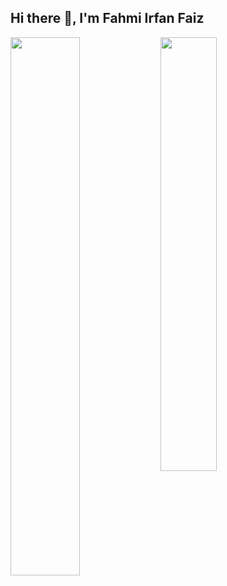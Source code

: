 ## Hi there 👋, I'm Fahmi Irfan Faiz

<img align="left" width="47%" src="https://github-readme-stats.vercel.app/api?username=fahmiirfanfaiz&show_icons=true&theme=radical"/>
<img align="left" width="42.2%" src="https://github-readme-stats.vercel.app/api/top-langs/?username=fahmiirfanfaiz&layout=compact&theme=radical"/>

<!--
- 🔭 I’m currently working on 
- 🌱 I’m currently learning Website Development & Cyber Security
- 👯 I’m looking to collaborate on ...
- 🤔 I’m looking for help with ...
- 💬 Ask me about ...
- 📫 How to reach me: ...
- 😄 Pronouns: ...
- ⚡ Fun fact: ...
-->
